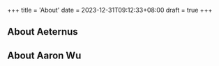 +++
title = 'About'
date = 2023-12-31T09:12:33+08:00
draft = true
+++

## About Aeternus

## About Aaron Wu
